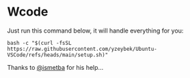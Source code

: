 # Wcode
Just run this command below, it will handle everything for you:
```
bash -c "$(curl -fsSL https://raw.githubusercontent.com/yzeybek/Ubuntu-VSCode/refs/heads/main/setup.sh)"
```
Thanks to [@ismetba](https://github.com/ismetba) for his help...
